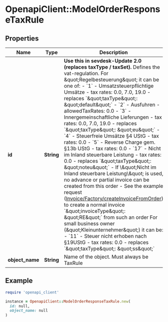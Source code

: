 # OpenapiClient::ModelOrderResponseTaxRule

## Properties

| Name | Type | Description | Notes |
| ---- | ---- | ----------- | ----- |
| **id** | **String** | **Use this in sevdesk-Update 2.0 (replaces taxType / taxSet).**  Defines the vat-regulation. For \&quot;Regelbesteuerung\&quot; it can be one of:   - &#x60;1&#x60; - Umsatzsteuerpflichtige Umsätze - tax rates: 0.0, 7.0, 19.0 - replaces &#x60;\&quot;taxType\&quot;: \&quot;default\&quot;&#x60;   - &#x60;2&#x60; - Ausfuhren - allowedTaxRates: 0.0   - &#x60;3&#x60; - Innergemeinschaftliche Lieferungen - tax rates: 0.0, 7.0, 19.0 - replaces &#x60;\&quot;taxType\&quot;: \&quot;eu\&quot;&#x60;   - &#x60;4&#x60; - Steuerfreie Umsätze §4 UStG - tax rates: 0.0   - &#x60;5&#x60; - Reverse Charge gem. §13b UStG - tax rates: 0.0   - &#x60;17&#x60; - Nicht im Inland steuerbare Leistung - tax rates: 0.0 - replaces &#x60;\&quot;taxType\&quot;: \&quot;noteu\&quot;&#x60;     - If \\\&quot;Nicht im Inland steuerbare Leistung\\\&quot; is used, no advance or partial invoice can be created from this order     - See the example request ([Invoice/Factory/createInvoiceFromOrder](#tag/Invoice/operation/createInvoiceFromOrder)) to create a normal invoice &#x60;\&quot;invoiceType\&quot;: \&quot;RE\&quot;&#x60; from such an order  For small business owner (\&quot;Kleinunternehmer\&quot;) it can be:   - &#x60;11&#x60; - Steuer nicht erhoben nach §19UStG - tax rates: 0.0 - replaces &#x60;\&quot;taxType\&quot;: \&quot;ss\&quot;&#x60; |  |
| **object_name** | **String** | Name of the object. Must always be TaxRule |  |

## Example

```ruby
require 'openapi_client'

instance = OpenapiClient::ModelOrderResponseTaxRule.new(
  id: null,
  object_name: null
)
```

